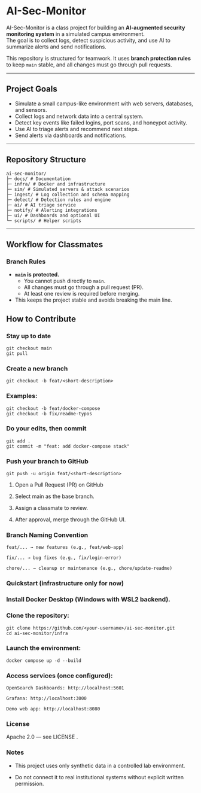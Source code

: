 # AI-Sec-Monitor

AI-Sec-Monitor is a class project for building an **AI-augmented security monitoring system** in a simulated campus environment.  
The goal is to collect logs, detect suspicious activity, and use AI to summarize alerts and send notifications.  

This repository is structured for teamwork. It uses **branch protection rules** to keep `main` stable, and all changes must go through pull requests.

---

## Project Goals
- Simulate a small campus-like environment with web servers, databases, and sensors.
- Collect logs and network data into a central system.
- Detect key events like failed logins, port scans, and honeypot activity.
- Use AI to triage alerts and recommend next steps.
- Send alerts via dashboards and notifications.

---
## Repository Structure
```
ai-sec-monitor/
├─ docs/ # Documentation
├─ infra/ # Docker and infrastructure
├─ sim/ # Simulated servers & attack scenarios
├─ ingest/ # Log collection and schema mapping
├─ detect/ # Detection rules and engine
├─ ai/ # AI triage service
├─ notify/ # Alerting integrations
├─ ui/ # Dashboards and optional UI
└─ scripts/ # Helper scripts
```
---

## Workflow for Classmates

### Branch Rules
- **`main` is protected.**
  - You cannot push directly to `main`.
  - All changes must go through a pull request (PR).
  - At least one review is required before merging.
- This keeps the project stable and avoids breaking the main line.

## How to Contribute

### Stay up to date
```
git checkout main
git pull
```
### Create a new branch
```
git checkout -b feat/<short-description>
```

### Examples:
```
git checkout -b feat/docker-compose
git checkout -b fix/readme-typos
```
### Do your edits, then commit
```
git add .
git commit -m "feat: add docker-compose stack"
```
### Push your branch to GitHub
```
git push -u origin feat/<short-description>
```
1. Open a Pull Request (PR) on GitHub

2. Select main as the base branch.

3. Assign a classmate to review.

4. After approval, merge through the GitHub UI.

### Branch Naming Convention
```
feat/... → new features (e.g., feat/web-app)

fix/... → bug fixes (e.g., fix/login-error)

chore/... → cleanup or maintenance (e.g., chore/update-readme)
```
### Quickstart (infrastructure only for now)

### Install Docker Desktop (Windows with WSL2 backend).

### Clone the repository:
```
git clone https://github.com/<your-username>/ai-sec-monitor.git
cd ai-sec-monitor/infra
```

### Launch the environment:
```
docker compose up -d --build
```

### Access services (once configured):
```
OpenSearch Dashboards: http://localhost:5601

Grafana: http://localhost:3000

Demo web app: http://localhost:8080
```
### License

Apache 2.0 — see LICENSE
.

### Notes

- This project uses only synthetic data in a controlled lab environment.

- Do not connect it to real institutional systems without explicit written permission.
